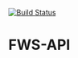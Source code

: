[![Build Status](https://travis-ci.com/DEFRA/fws-api.svg?token=gaJqX8fxhoSAADGJKMvM&branch=master)](https://travis-ci.com/DEFRA/fws-api)

# FWS-API
